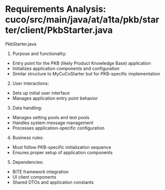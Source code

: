 # Requirements Analysis: cuco/src/main/java/at/a1ta/pkb/starter/client/PkbStarter.java

PkbStarter.java
1. Purpose and functionality:
- Entry point for the PKB (likely Product Knowledge Base) application
- Initializes application components and configuration
- Similar structure to MyCuCoStarter but for PKB-specific implementation

2. User interactions:
- Sets up initial user interface
- Manages application entry point behavior

3. Data handling:
- Manages setting pools and text pools
- Handles system message management
- Processes application-specific configuration

4. Business rules:
- Must follow PKB-specific initialization sequence
- Ensures proper setup of application components

5. Dependencies:
- BITE framework integration
- UI client components
- Shared DTOs and application constants